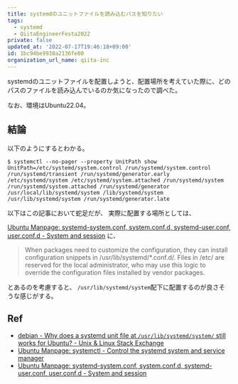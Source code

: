 ```yaml
---
title: systemdのユニットファイルを読み込むパスを知りたい
tags:
  - systemd
  - QiitaEngineerFesta2022
private: false
updated_at: '2022-07-17T19:46:18+09:00'
id: 1bc94be9938a2136fe00
organization_url_name: qiita-inc
---
```

systemdのユニットファイルを配置しようと、配置場所を考えていた際に、どのパスのファイルを読み込んでいるのか気になったので調べた。

なお、環境はUbuntu22.04。

## 結論

以下のようにするとわかる。

```
$ systemctl --no-pager --property UnitPath show
UnitPath=/etc/systemd/system.control /run/systemd/system.control /run/systemd/transient /run/systemd/generator.early /etc/systemd/system /etc/systemd/system.attached /run/systemd/system /run/systemd/system.attached /run/systemd/generator /usr/local/lib/systemd/system /lib/systemd/system /usr/lib/systemd/system /run/systemd/generator.late
```

以下はこの記事において蛇足だが、
実際に配置する場所としては、

[Ubuntu Manpage: systemd-system.conf, system.conf.d, systemd-user.conf, user.conf.d - System and session](https://manpages.ubuntu.com/manpages/xenial/man5/systemd-system.conf.5.html) に、

> When packages need to customize the configuration, they can install configuration snippets in /usr/lib/systemd/*.conf.d/. Files in /etc/ are reserved for the local administrator, who may use this logic to override the configuration files installed by vendor packages.

とあるのを考慮すると、
`/usr/lib/systemd/system`配下に配置するのが良さそうな感じがする。

## Ref

- [debian - Why does a systemd unit file at `/usr/lib/systemd/system/` still works for Ubuntu? - Unix & Linux Stack Exchange](https://unix.stackexchange.com/questions/508226/why-does-a-systemd-unit-file-at-usr-lib-systemd-system-still-works-for-ubunt)
- [Ubuntu Manpage: systemctl - Control the systemd system and service manager](https://manpages.ubuntu.com/manpages/xenial/man1/systemctl.1.html)
- [Ubuntu Manpage: systemd-system.conf, system.conf.d, systemd-user.conf, user.conf.d - System and session](https://manpages.ubuntu.com/manpages/xenial/man5/systemd-system.conf.5.html)

